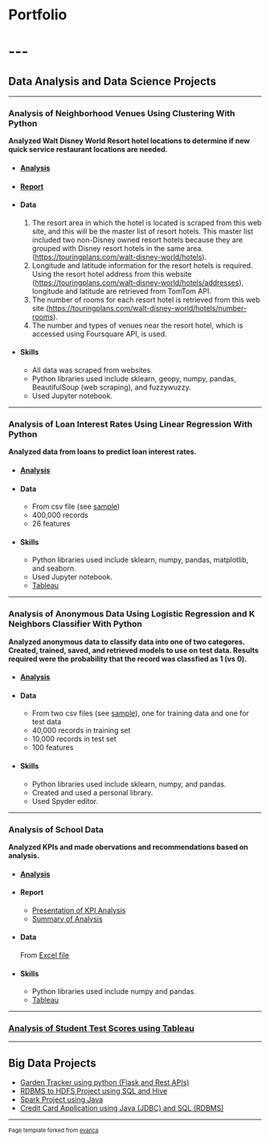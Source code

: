 # Portfolio

# ---

## Data Analysis and Data Science Projects

---

### Analysis of Neighborhood Venues Using Clustering With Python

**Analyzed Walt Disney World Resort hotel locations to determine if new quick service restaurant locations are needed.**

- #### [Analysis](https://github.com/Gia12345/Journey-Projects/tree/master/Data-Science-Data-Analysis-Projects/IBM%20Data%20Science%20Certificate%20Capstone%20Project)

- #### [Report](https://github.com/Gia12345/Journey-Projects/blob/master/Data-Science-Data-Analysis-Projects/IBM%20Data%20Science%20Certificate%20Capstone%20Project/WDW%20Restaurant%20Locations%20Report%20Rev.pdf)

- #### Data
    1.  The resort area in which the hotel is located is scraped from this web site, and this will be the master list of resort hotels.  This master list included two non-Disney owned resort hotels because they are grouped with Disney resort hotels in the same area.  (https://touringplans.com/walt-disney-world/hotels).
    2.  Longitude and latitude information for the resort hotels is required.  Using the resort hotel address from this website (https://touringplans.com/walt-disney-world/hotels/addresses), longitude and latitude are retrieved from TomTom API.
    3.  The number of rooms for each resort hotel is retrieved from this web site (https://touringplans.com/walt-disney-world/hotels/number-rooms).
    4.  The number and types of venues near the resort hotel, which is accessed using Foursquare API, is used.


- #### Skills
    - All data was scraped from websites.
    - Python libraries used include sklearn, geopy, numpy, pandas, BeautifulSoup (web scraping), and fuzzywuzzy.
    - Used Jupyter notebook.

---

### Analysis of Loan Interest Rates Using Linear Regression With Python

**Analyzed data from loans to predict loan interest rates.**

- #### [Analysis](https://github.com/Gia12345/Journey-Projects/tree/master/Data-Science-Data-Analysis-Projects/Loan%20Interest%20Rate%20Analysis)

- #### Data 
    - From csv file (see [sample](https://github.com/Gia12345/Journey-Projects/blob/master/Data-Science-Data-Analysis-Projects/Loan%20Interest%20Rate%20Analysis/data/loan_interest_rates_slice.csv))
    - 400,000 records
    - 26 features

- #### Skills

    - Python libraries used include sklearn, numpy, pandas, matplotlib, and seaborn.
    - Used Jupyter notebook.
    - [Tableau](https://public.tableau.com/profile/gia.g#!/vizhome/LoanInterestRateAnalysis/JobIR)

---
### Analysis of Anonymous Data Using Logistic Regression and K Neighbors Classifier With Python

**Analyzed anonymous data to classify data into one of two categores.  Created, trained, saved, and retrieved models to use on test data.  Results required were the probability that the record was classfied as 1 (vs 0).**

- #### [Analysis](https://github.com/Gia12345/Journey-Projects/tree/master/Data-Science-Data-Analysis-Projects/Anonymous%20Data%20Analysis)

- #### Data 
    - From two csv files (see [sample](https://github.com/Gia12345/Journey-Projects/blob/master/Data-Science-Data-Analysis-Projects/Anonymous%20Data%20Analysis/data/exercise_02_trainslice_2.csv)), one for training data and one for test data
    - 40,000 records in training set
    - 10,000 records in test set
    - 100 features

- #### Skills

    - Python libraries used include sklearn, numpy, and pandas.
    - Created and used a personal library.
    - Used Spyder editor.

---
### Analysis of School Data

**Analyzed KPIs and made obervations and recommendations based on analysis.**

- #### [Analysis](https://github.com/Gia12345/Journey-Projects/tree/master/Data-Science-Data-Analysis-Projects/Education%20Project)

- #### Report
    - [Presentation of KPI Analysis](https://github.com/Gia12345/Journey-Projects/blob/master/Data-Science-Data-Analysis-Projects/Education%20Project/Gia%20Gillis%20Uplift%20Education%20Business%20Analyst%20Slides.pdf)
    - [Summary of Analysis](https://github.com/Gia12345/Journey-Projects/blob/master/Data-Science-Data-Analysis-Projects/Education%20Project/Gia%20Gillis%20Uplift%20Business%20Analyst%20Assessment%20Summary.pdf)

- #### Data 
    From [Excel file](https://github.com/Gia12345/Journey-Projects/blob/master/Data-Science-Data-Analysis-Projects/Education%20Project/ABCDEF%20Network%20Integrated%20Dashboard_Business%20Analyst.xlsx)

- #### Skills

    - Python libraries used include numpy and pandas.
    - [Tableau](https://public.tableau.com/profile/gia.g#!/vizhome/UpliftSchools/Student1Db)

---
### [Analysis of Student Test Scores using Tableau](https://public.tableau.com/profile/gia.g#!/vizhome/EducationProjectFinal/TestScoreDashboard1)

---
## Big Data Projects

- [Garden Tracker using python (Flask and Rest APIs)](https://github.com/Gia12345/Journey-Projects/tree/master/Data-Science-Data-Analysis-Projects/gardentracker)
- [RDBMS to HDFS Project using SQL and Hive](https://github.com/Gia12345/Journey-Projects/tree/master/ETL-Big-Data-Projects/Table%20Load%20RDBMS%20to%20HDFS)
- [Spark Project using Java](https://github.com/Gia12345/Journey-Projects/tree/master/ETL-Big-Data-Projects/Spark%20Project)
- [Credit Card Application using Java (JDBC) and SQL (RDBMS)](https://github.com/Gia12345/Journey-Projects/tree/master/ETL-Big-Data-Projects/Credit%20Card%20App%20Source)





---
<p style="font-size:11px">Page template forked from <a href="https://github.com/evanca/quick-portfolio">evanca</a></p>
<!-- Remove above link if you don't want to attibute -->
